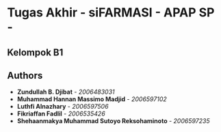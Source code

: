 # Tugas Akhir - siFARMASI - APAP SP -
## Kelompok B1
## Authors
* **Zundullah B. Djibat** - *2006483031*
* **Muhammad Hannan Massimo Madjid** - *2006597102*
* **Luthfi Alnazhary** - *2006597506*
* **Fikriaffan Fadlil** - *2006535426*
* **Shehaanmakya Muhammad Sutoyo Reksohaminoto** - *2006597235*